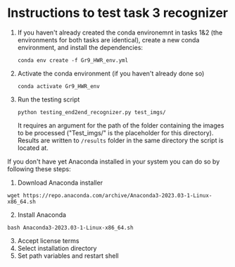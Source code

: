 # Instructions to test task 3 recognizer

1. If you haven't already created the conda environemnt in tasks 1&2 (the environments for both tasks are identical), create a new conda environment, and install the dependencies:
   
   ```conda env create -f Gr9_HWR_env.yml ```

2. Activate the conda environment (if you haven't already done so)

   ```conda activate Gr9_HWR_env```

3. Run the testing script

    ```python testing_end2end_recognizer.py test_imgs/```

    It requires an argument for the path of the folder containing the images to be processed ("Test_imgs/" is the placeholder for this directory). Results are written to `/results` folder in the same directory the script is located at. 


If you don't have yet Anaconda installed in your system you can do so by following these steps:
1. Download Anaconda installer

  ```wget https://repo.anaconda.com/archive/Anaconda3-2023.03-1-Linux-x86_64.sh```

2. Install Anaconda

  ```bash Anaconda3-2023.03-1-Linux-x86_64.sh```

3. Accept license terms
4. Select installation directory
5. Set path variables and restart shell
